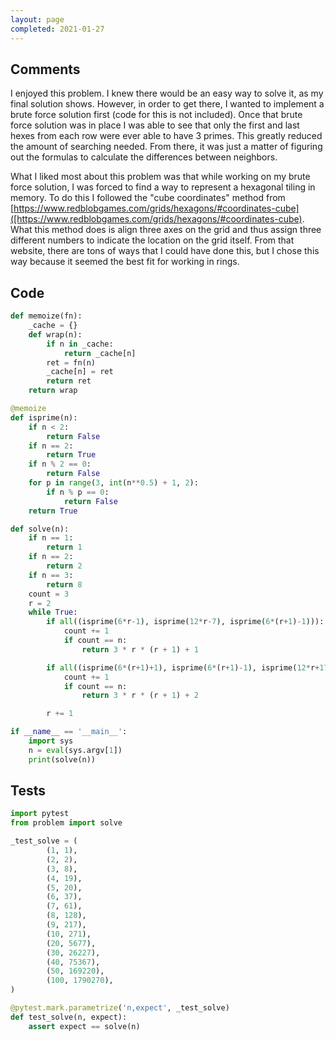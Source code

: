 ```yaml
---
layout: page
completed: 2021-01-27
---
```


## Comments

I enjoyed this problem.  I knew there would be an easy way to solve it, as my
final solution shows.  However, in order to get there, I wanted to implement a
brute force solution first (code for this is not included).  Once that brute
force solution was in place I was able to see that only the first and last
hexes from each row were ever able to have 3 primes.  This greatly reduced the
amount of searching needed.  From there, it was just a matter of figuring out
the formulas to calculate the differences between neighbors.

What I liked most about this problem was that while working on my brute force
solution, I was forced to find a way to represent a hexagonal tiling in memory.
To do this I followed the "cube coordinates" method from
[https://www.redblobgames.com/grids/hexagons/#coordinates-cube]([https://www.redblobgames.com/grids/hexagons/#coordinates-cube).
What this method does is align three axes on the grid and thus assign three
different numbers to indicate the location on the grid itself.  From that
website, there are tons of ways that I could have done this, but I chose this
way because it seemed the best fit for working in rings.

## Code

```python
def memoize(fn):
    _cache = {}
    def wrap(n):
        if n in _cache:
            return _cache[n]
        ret = fn(n)
        _cache[n] = ret
        return ret
    return wrap

@memoize
def isprime(n):
    if n < 2:
        return False
    if n == 2:
        return True
    if n % 2 == 0:
        return False
    for p in range(3, int(n**0.5) + 1, 2):
        if n % p == 0:
            return False
    return True

def solve(n):
    if n == 1:
        return 1
    if n == 2:
        return 2
    if n == 3:
        return 8
    count = 3
    r = 2
    while True:
        if all((isprime(6*r-1), isprime(12*r-7), isprime(6*(r+1)-1))):
            count += 1
            if count == n:
                return 3 * r * (r + 1) + 1

        if all((isprime(6*(r+1)+1), isprime(6*(r+1)-1), isprime(12*r+17))):
            count += 1
            if count == n:
                return 3 * r * (r + 1) + 2

        r += 1

if __name__ == '__main__':
    import sys
    n = eval(sys.argv[1])
    print(solve(n))
```

## Tests

```python
import pytest
from problem import solve

_test_solve = (
        (1, 1),
        (2, 2),
        (3, 8),
        (4, 19),
        (5, 20),
        (6, 37),
        (7, 61),
        (8, 128),
        (9, 217),
        (10, 271),
        (20, 5677),
        (30, 26227),
        (40, 75367),
        (50, 169220),
        (100, 1790270),
)

@pytest.mark.parametrize('n,expect', _test_solve)
def test_solve(n, expect):
    assert expect == solve(n)
```
